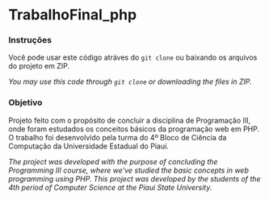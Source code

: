 # TrabalhoFinal_php
### Instruções
Você pode usar este código atráves do <code>git clone</code> ou baixando os arquivos do projeto em ZIP.<br>

<i>You may use this code through <code>git clone</code> or downloading the files in ZIP.</i>

### Objetivo
Projeto feito com o propósito de concluir a disciplina de Programação III, onde foram estudados os conceitos básicos da programação web em PHP.
O trabalho foi desenvolvido pela turma do 4º Bloco de Ciência da Computação da Universidade Estadual do Piauí.<br>

<i>The project was developed with the purpose of concluding the Programming III course, where we've studied the basic concepts in web programming using PHP. This project was developed by the students of the 4th period of Computer Science at the Piaui State University.</i>
